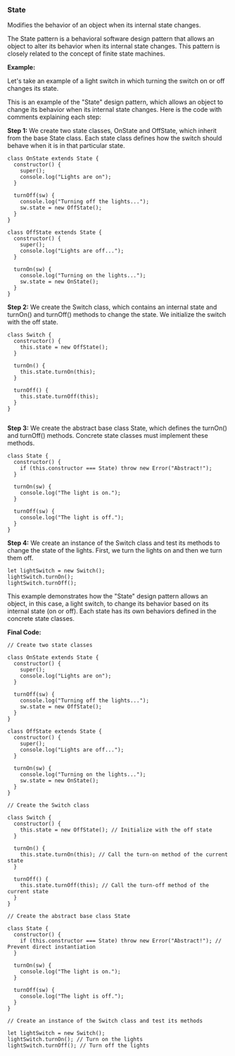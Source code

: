 ### State

Modifies the behavior of an object when its internal state changes.

The State pattern is a behavioral software design pattern that allows an object to alter its behavior when its internal state changes. This pattern is closely related to the concept of finite state machines.

**Example:**

Let's take an example of a light switch in which turning the switch on or off changes its state.

This is an example of the "State" design pattern, which allows an object to change its behavior when its internal state changes. Here is the code with comments explaining each step:

**Step 1:** We create two state classes, OnState and OffState, which inherit from the base State class. Each state class defines how the switch should behave when it is in that particular state.

```
class OnState extends State {
  constructor() {
    super();
    console.log("Lights are on");
  }
  
  turnOff(sw) {
    console.log("Turning off the lights...");
    sw.state = new OffState();
  }
}

class OffState extends State {
  constructor() {
    super();
    console.log("Lights are off...");
  }
  
  turnOn(sw) {
    console.log("Turning on the lights...");
    sw.state = new OnState();
  }
}

```

**Step 2:** We create the Switch class, which contains an internal state and turnOn() and turnOff() methods to change the state. We initialize the switch with the off state.

```
class Switch {
  constructor() {
    this.state = new OffState();
  }
  
  turnOn() {
    this.state.turnOn(this);
  }
  
  turnOff() {
    this.state.turnOff(this);
  }
}


```

**Step 3:** We create the abstract base class State, which defines the turnOn() and turnOff() methods. Concrete state classes must implement these methods.

```
class State {
  constructor() {
    if (this.constructor === State) throw new Error("Abstract!");
  }
  
  turnOn(sw) {
    console.log("The light is on.");
  }
  
  turnOff(sw) {
    console.log("The light is off.");
  }
}

```

**Step 4:** We create an instance of the Switch class and test its methods to change the state of the lights. First, we turn the lights on and then we turn them off.

```
let lightSwitch = new Switch();
lightSwitch.turnOn();
lightSwitch.turnOff();
```

This example demonstrates how the "State" design pattern allows an object, in this case, a light switch, to change its behavior based on its internal state (on or off). Each state has its own behaviors defined in the concrete state classes.

**Final Code:**

```
// Create two state classes

class OnState extends State {
  constructor() {
    super();
    console.log("Lights are on");
  }
  
  turnOff(sw) {
    console.log("Turning off the lights...");
    sw.state = new OffState();
  }
}

class OffState extends State {
  constructor() {
    super();
    console.log("Lights are off...");
  }
  
  turnOn(sw) {
    console.log("Turning on the lights...");
    sw.state = new OnState();
  }
}

// Create the Switch class

class Switch {
  constructor() {
    this.state = new OffState(); // Initialize with the off state
  }
  
  turnOn() {
    this.state.turnOn(this); // Call the turn-on method of the current state
  }
  
  turnOff() {
    this.state.turnOff(this); // Call the turn-off method of the current state
  }
}

// Create the abstract base class State

class State {
  constructor() {
    if (this.constructor === State) throw new Error("Abstract!"); // Prevent direct instantiation
  }
  
  turnOn(sw) {
    console.log("The light is on.");
  }
  
  turnOff(sw) {
    console.log("The light is off.");
  }
}

// Create an instance of the Switch class and test its methods

let lightSwitch = new Switch();
lightSwitch.turnOn(); // Turn on the lights
lightSwitch.turnOff(); // Turn off the lights
```